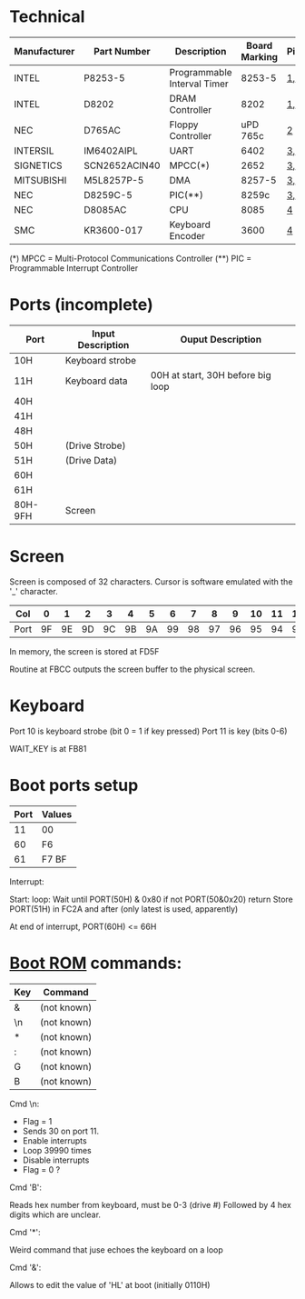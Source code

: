 
# Technical

Manufacturer | Part Number | Description | Board Marking | Pictures | Documentation
----------- | ----------- | ----------- | ------------- | -------- | -------------
INTEL | P8253-5 | Programmable Interval Timer | 8253-5 | [1](../images/motherboard_1.jpg),[2](../images/motherboard_2.jpg) | [Datasheet](datasheets/P8253-5.pdf)
INTEL | D8202 | DRAM Controller | 8202 | [1](../images/motherboard_1.jpg),[2](../images/motherboard_2.jpg) | [Datasheet](datasheets/8202.pdf)
NEC | D765AC | Floppy Controller | uPD 765c | [2](../images/motherboard_2.jpg) | [Datasheet](datasheets/UPD765.pdf)
INTERSIL | IM6402AIPL | UART | 6402 | [3](../images/motherboard_3.jpg),[4](../images/motherboard_4.jpg) | [Datasheet](datasheets/IM6402-IM6403.pdf)
SIGNETICS | SCN2652ACIN40 | MPCC(*) | 2652 | [3](../images/motherboard_3.jpg),[4](../images/motherboard_4.jpg) | [Datasheet](datasheets/SCN2652.pdf)
MITSUBISHI | M5L8257P-5 | DMA | 8257-5 | [3](../images/motherboard_3.jpg),[4](../images/motherboard_4.jpg) | [Datasheet](datasheets/M5L8257P-5.pdf)
NEC | D8259C-5 | PIC(**) | 8259c | [3](../images/motherboard_3.jpg),[4](../images/motherboard_4.jpg) | [Datasheet](datasheets/D8259C.pdf)
NEC | D8085AC | CPU | 8085 | [4](../images/motherboard_4.jpg) | [Datasheet](datasheets/NEC_uPD8085AH.pdf)
SMC | KR3600-017 | Keyboard Encoder | 3600 | [4](../images/motherboard_4.jpg) | [Datasheet](datasheets/KR3600.pdf)

(*)  MPCC = Multi-Protocol Communications Controller
(**) PIC = Programmable Interrupt Controller

# Ports (incomplete)

Port | Input Description | Ouput Description
-----|-------------------|-----------------
10H | Keyboard strobe |
11H | Keyboard data | 00H at start, 30H before big loop
40H |
41H |
48H |
50H | (Drive Strobe)
51H | (Drive Data)
60H |
61H |
80H-9FH	| Screen


# Screen

Screen is composed of 32 characters. Cursor is software emulated with the '_' character.

|Col | 0  | 1  | 2  | 3  | 4  | 5  | 6  | 7  | 8  | 9  | 10 | 11 | 12 | 13 | 14 | 15 | 16 | 17 | 18 | 19 | 20 | 21 | 22 | 23 | 24 | 25 | 26 | 27 | 28 | 29 | 30 | 31 |
|----|----|----|----|----|----|----|----|----|----|----|----|----|----|----|----|----|----|----|----|----|----|----|----|----|----|----|----|----|----|----|----|----|
|Port| 9F | 9E | 9D | 9C | 9B | 9A | 99 | 98 | 97 | 96 | 95 | 94 | 93 | 92 | 91 | 90 | 8F | 8E | 8D | 8C | 8B | 8A | 89 | 88 | 87 | 86 | 85 | 84 | 83 | 82 | 81 | 80 |

In memory, the screen is stored at FD5F

Routine at FBCC outputs the screen buffer to the physical screen.

# Keyboard

Port 10 is keyboard strobe (bit 0 = 1 if key pressed)
Port 11 is key (bits 0-6)

WAIT_KEY is at FB81

# Boot ports setup

| Port | Values |
|------|--------|
|  11  | 00     |
|  60  | F6     |
|  61  | F7 BF  |

Interrupt:

Start:
    loop:
        Wait until PORT(50H) & 0x80
        if not PORT(50&0x20)
            return
        Store PORT(51H) in FC2A and after (only latest is used, apparently)

At end of interrupt, PORT(60H) <= 66H


# [Boot ROM](../roms/portal.asm) commands:

| Key | Command      |
|-----|--------------|
| &   | (not known)  |
| \n  | (not known)  | 
| *   | (not known)  |
| :   | (not known)  |
| G   | (not known)  |
| B   | (not known)  |

Cmd \n:

* Flag = 1
* Sends 30 on port 11.
* Enable interrupts
* Loop 39990 times
* Disable interrupts
* Flag = 0
?

Cmd 'B':

Reads hex number from keyboard, must be 0-3 (drive #)
Followed by 4 hex digits which are unclear.

Cmd '*':

Weird command that juse echoes the keyboard on a loop

Cmd '&':

Allows to edit the value of 'HL' at boot (initially 0110H)


